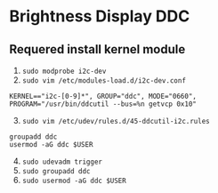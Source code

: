 # Brightness Display DDC



## Requered install kernel module

1. `sudo modprobe i2c-dev`
2. `sudo vim /etc/modules-load.d/i2c-dev.conf`
```shell
KERNEL=="i2c-[0-9]*", GROUP="ddc", MODE="0660", PROGRAM="/usr/bin/ddcutil --bus=%n getvcp 0x10"
```
3. `sudo vim /etc/udev/rules.d/45-ddcutil-i2c.rules`
```shell
groupadd ddc
usermod -aG ddc $USER
```
4. `sudo udevadm trigger`
5. `sudo groupadd ddc`
6. `sudo usermod -aG ddc $USER`

